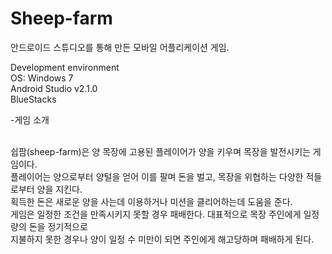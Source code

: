 # Sheep-farm
안드로이드 스튜디오를 통해 만든 모바일 어플리케이션 게임. 

Development environment
<br>OS: Windows 7
<br>Android Studio v2.1.0
<br>BlueStacks

-게임 소개

<br>쉽팜(sheep-farm)은 양 목장에 고용된 플레이어가 양을 키우며 목장을 발전시키는 게임이다. 
<br>플레이어는 양으로부터 양털을 얻어 이를 팔며 돈을 벌고, 목장을 위협하는 다양한 적들로부터 양을 지킨다. 
<br>획득한 돈은 새로운 양을 사는데 이용하거나 미션을 클리어하는데 도움을 준다. 
<br>게임은 일정한 조건을 만족시키지	못할 경우 패배한다. 대표적으로 목장 주인에게 일정량의 돈을 정기적으로 
<br>지불하지 못한 경우나 양이 일정 수 미만이 되면 주인에게 해고당하며 패배하게 된다.
